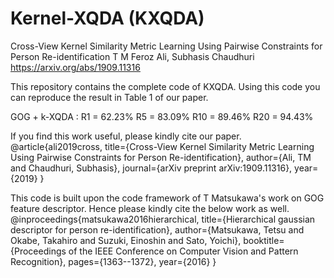 # Kernel-XQDA (KXQDA)
Cross-View Kernel Similarity Metric Learning Using Pairwise Constraints for Person Re-identification
T M Feroz Ali, Subhasis Chaudhuri
https://arxiv.org/abs/1909.11316

This repository contains the complete code of KXQDA. Using this code you can reproduce the result in Table 1 of our paper.

GOG + k-XQDA : 
R1 = 62.23% 
R5 = 83.09% 
R10 = 89.46%
R20 = 94.43%

If you find this work useful, please kindly cite our paper.
@article{ali2019cross,
  title={Cross-View Kernel Similarity Metric Learning Using Pairwise Constraints for Person Re-identification},
  author={Ali, TM and Chaudhuri, Subhasis},
  journal={arXiv preprint arXiv:1909.11316},
  year={2019}
}


This code is built upon the code framework of T Matsukawa's work on GOG feature descriptor. Hence please kindly cite the below work as well.
@inproceedings{matsukawa2016hierarchical,
  title={Hierarchical gaussian descriptor for person re-identification},
  author={Matsukawa, Tetsu and Okabe, Takahiro and Suzuki, Einoshin and Sato, Yoichi},
  booktitle={Proceedings of the IEEE Conference on Computer Vision and Pattern Recognition},
  pages={1363--1372},
  year={2016}
}


